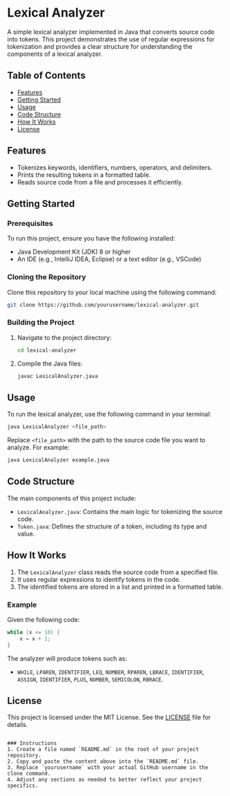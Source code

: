 
# Lexical Analyzer

A simple lexical analyzer implemented in Java that converts source code into tokens. This project demonstrates the use of regular expressions for tokenization and provides a clear structure for understanding the components of a lexical analyzer.

## Table of Contents

- [Features](#features)
- [Getting Started](#getting-started)
- [Usage](#usage)
- [Code Structure](#code-structure)
- [How It Works](#how-it-works)
- [License](#license)

## Features

- Tokenizes keywords, identifiers, numbers, operators, and delimiters.
- Prints the resulting tokens in a formatted table.
- Reads source code from a file and processes it efficiently.

## Getting Started

### Prerequisites

To run this project, ensure you have the following installed:

- Java Development Kit (JDK) 8 or higher
- An IDE (e.g., IntelliJ IDEA, Eclipse) or a text editor (e.g., VSCode)

### Cloning the Repository

Clone this repository to your local machine using the following command:

```bash
git clone https://github.com/yourusername/lexical-analyzer.git
```

### Building the Project

1. Navigate to the project directory:

   ```bash
   cd lexical-analyzer
   ```

2. Compile the Java files:

   ```bash
   javac LexicalAnalyzer.java
   ```

## Usage

To run the lexical analyzer, use the following command in your terminal:

```bash
java LexicalAnalyzer <file_path>
```

Replace `<file_path>` with the path to the source code file you want to analyze. For example:

```bash
java LexicalAnalyzer example.java
```

## Code Structure

The main components of this project include:

- `LexicalAnalyzer.java`: Contains the main logic for tokenizing the source code.
- `Token.java`: Defines the structure of a token, including its type and value.

## How It Works

1. The `LexicalAnalyzer` class reads the source code from a specified file.
2. It uses regular expressions to identify tokens in the code.
3. The identified tokens are stored in a list and printed in a formatted table.

### Example

Given the following code:

```java
while (x <= 10) {
    x = x + 1;
}
```

The analyzer will produce tokens such as:

- `WHILE`, `LPAREN`, `IDENTIFIER`, `LEQ`, `NUMBER`, `RPAREN`, `LBRACE`, `IDENTIFIER`, `ASSIGN`, `IDENTIFIER`, `PLUS`, `NUMBER`, `SEMICOLON`, `RBRACE`.

## License

This project is licensed under the MIT License. See the [LICENSE](LICENSE) file for details.
```

### Instructions
1. Create a file named `README.md` in the root of your project repository.
2. Copy and paste the content above into the `README.md` file.
3. Replace `yourusername` with your actual GitHub username in the clone command. 
4. Adjust any sections as needed to better reflect your project specifics.
